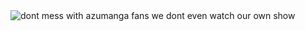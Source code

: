 
  <div>
      <img src="https://magma.com/shared/tduHK1DxaBQ-AkOx30dVWz" alt="dont mess with azumanga fans we dont even watch our own show">
    </div>

   
